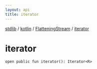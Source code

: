 ```yaml
---
layout: api
title: iterator
---
```

[stdlib](../../index.md) / [kotlin](../index.md) / [FlatteningStream](index.md) / [iterator](iterator.md)

# iterator

```
open public fun iterator(): Iterator<R>
```
